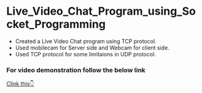 # Live_Video_Chat_Program_using_Socket_Programming

- Created a Live Video Chat program using TCP protocol.
- Used mobilecam for Server side and Webcam for client side.
- Used TCP protocol for some limitaions in UDP protocol.

### For video demonstration follow the below link
[Clink this👇](https://www.linkedin.com/posts/dileepkumarsr_teammates-vimaldaga-righteducation-activity-6808718601881817088-eaA8)

